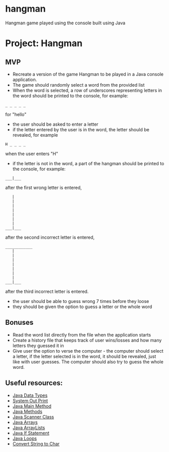 # hangman
Hangman game played using the console built using Java


# Project: Hangman

## MVP

-   Recreate a version of the game Hangman to be played in a Java console application.
-   The game should randomly select a word from the provided list
-   When the word is selected, a row of underscores representing letters in the word should be printed to the console, for example:

```
_ _ _ _ _
```

for "hello"

-   the user should be asked to enter a letter
-   if the letter entered by the user is in the word, the letter should be revealed, for example

```
H _ _ _ _
```

when the user enters "H"

-   if the letter is not in the word, a part of the hangman should be printed to the console, for example:

```
___|___
```

after the first wrong letter is entered,

```
   |
   |
   |
   |
   |
   |
   |
___|___
```

after the second incorrect letter is entered,

```
____________
   |
   |
   |
   |
   |
   |
   |
___|___
```

after the third incorrect letter is entered.

-   the user should be able to guess wrong 7 times before they loose
-   they should be given the option to guess a letter or the whole word

## Bonuses

-   Read the word list directly from the file when the application starts
-   Create a history file that keeps track of user wins/losses and how many letters they guessed it in
-   Give user the option to verse the computer - the computer should select a letter, if the letter selected is in the word, it should be revealed, just like with user guesses. The computer should also try to guess the whole word.

## Useful resources:

-   [Java Data Types](https://www.w3schools.com/java/java_data_types.asp)
-   [System Out Print](https://www.javatpoint.com/system-out-println-in-java)
-   [Java Main Method](https://www.javatpoint.com/java-main-method)
-   [Java Methods](https://www.w3schools.com/java/java_methods.asp)
-   [Java Scanner Class](https://www.w3schools.com/java/java_user_input.asp)
-   [Java Arrays](https://www.javatpoint.com/array-in-java)
-   [Java ArrayLists](https://www.javatpoint.com/java-arraylist)
-   [Java If Statement](https://www.javatpoint.com/java-if-else)
-   [Java Loops](https://www.javatpoint.com/java-for-loop)
-  	[Convert String to Char](https://www.javatpoint.com/java-string-to-char)
